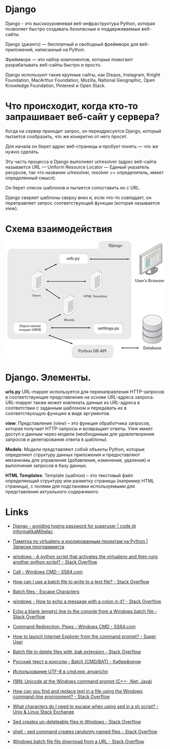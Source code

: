 # Django

Django - это высокоуровневая веб-инфраструктура Python, которая позволяет быстро создавать безопасные и поддерживаемые веб-сайты.

Django (джанго) — бесплатный и свободный фреймворк для веб-приложений, написанный на Python.

Фреймворк — это набор компонентов, которые помогают разрабатывать веб-сайты быстро и просто.

Django используют такие крупные сайты, как Disqus, Instagram, Knight Foundation, MacArthur Foundation, Mozilla, National Geographic, Open Knowledge Foundation, Pinterest и Open Stack.

# Что происходит, когда кто-то запрашивает веб-сайт у сервера?

Когда на сервер приходит запрос, он переадресуется Django, который пытается сообразить, что же конкретно от него просят. 

Для начала он берет адрес веб-страницы и пробует понять — что же нужно сделать. 

Эту часть процесса в Django выполняет urlresolver (адрес веб-сайта называется URL — Uniform Resource Locator — Единый указатель ресурсов, так что название urlresolver, resolver == определитель, имеет определенный смысл).

Он берет список шаблонов и пытается сопоставить их с URL.

Django сверяет шаблоны сверху вниз и, если что-то совпадает, он переправляет запрос соответствующей функции (которая называется view).




# Схема взаимодействия

![Схема взаимодействия](%D1%81%D1%85%D0%B5%D0%BC%D0%B0-%D0%B2%D0%B7%D0%B0%D0%B8%D0%BC%D0%BE%D0%B4%D0%B5%D0%B9%D1%81%D1%82%D0%B2%D0%B8%D1%8F.png)




# Django. Элементы.

**urls.py** URL-mapper используется для перенаправления HTTP-запросов в соответствующее представление на основе URL-адреса запроса. 
URL-mapper также может извлекать данные из URL-адреса в соответствии с заданным шаблоном и передавать их в соответствующую функцию в виде аргументов.

**view**: Представление (view) – это функция обработчика запросов, которая получает HTTP-запросы и возвращает ответы. 
View имеет доступ к данным через модели (необходимым для удовлетворения запросов и делегирования ответа в шаблоны).

**Models**: Модели представляют собой объекты Python, которые определяют структуру данных приложения и предоставляют механизмы для управления (добавления, изменения, удаления) и выполнения запросов в базу данных.

**HTML Templates**: Template (шаблон) – это текстовый файл определяющий структуру или разметку страницы (например HTML страницы), с полями для подстановки используемыми для представления актуального содержимого.




# Links

- [Django - avoiding typing password for superuser | code @ informatikaMihelac](http://source.mihelac.org/2009/10/23/django-avoiding-typing-password-for-superuser/)


- [Памятка по virtualenv и изолированным проектам на Python | Записки программиста](https://eax.me/python-virtualenv/)
- [windows - A python script that activates the virtualenv and then runs another python script? - Stack Overflow](https://stackoverflow.com/a/47422656/2289640)


- [Call - Windows CMD - SS64.com](https://ss64.com/nt/call.html)
- [How can I use a batch file to write to a text file? - Stack Overflow](https://stackoverflow.com/a/29635767/2289640)
- [Batch files - Escape Characters](http://www.robvanderwoude.com/escapechars.php)
- [windows - How to echo a message with a colon in it? - Stack Overflow](https://stackoverflow.com/a/45985974/2289640)
- [Echo a blank (empty) line to the console from a Windows batch file - Stack Overflow](https://stackoverflow.com/a/20691061/2289640)
- [Command Redirection, Pipes - Windows CMD - SS64.com](https://ss64.com/nt/syntax-redirection.html)
- [How to launch Internet Explorer from the command prompt? - Super User](https://superuser.com/a/113348)
- [Batch file to delete files with .bak extension - Stack Overflow](https://stackoverflow.com/a/22871724/2289640)


- [Русский текст в консоли - Batch (CMD/BAT) - Киберфорум](http://www.cyberforum.ru/cmd-bat/thread738351.html)
- [Использование UTF-8 в cmd.exe: anvarichn](https://anvarichn.livejournal.com/43752.html)
- [I18N: Unicode at the Windows command prompt (C++; .Net; Java)](http://illegalargumentexception.blogspot.com/2009/04/i18n-unicode-at-windows-command-prompt.html)


- [How can you find and replace text in a file using the Windows command-line environment? - Stack Overflow](https://stackoverflow.com/a/60055/2289640)
- [What characters do I need to escape when using sed in a sh script? - Unix &amp; Linux Stack Exchange](https://unix.stackexchange.com/a/33005/40014)
- [Sed creates un-deleteable files in Windows - Stack Overflow](https://stackoverflow.com/a/29975064/2289640)
- [shell - sed command creates randomly named files - Stack Overflow](https://stackoverflow.com/a/7734075/2289640)


- [Windows batch file file download from a URL - Stack Overflow](https://stackoverflow.com/a/14342976/2289640)

